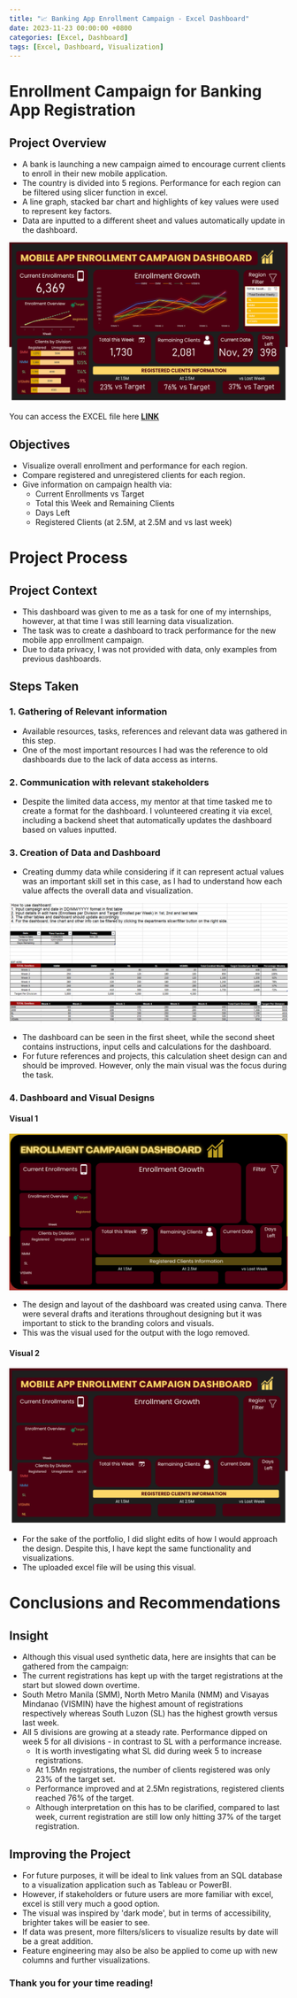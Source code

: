 ```yaml
---
title: "📈 Banking App Enrollment Campaign - Excel Dashboard"
date: 2023-11-23 00:00:00 +0800
categories: [Excel, Dashboard]
tags: [Excel, Dashboard, Visualization]
---
```


# Enrollment Campaign for Banking App Registration

## Project Overview
- A bank is launching a new campaign aimed to encourage current clients to enroll in their new mobile application. 
- The country is divided into 5 regions. Performance for each region can be filtered using slicer function in excel.
- A line graph, stacked bar chart and highlights of key values were used to represent key factors.
- Data are inputted to a different sheet and values automatically update in the dashboard.

![excel_dashboard_preview](/portfolio/Excel_Dashboard/dashboard_visual.png)

You can access the EXCEL file here **[LINK](https://github.com/rydata/rydata.github.io/blob/main/portfolio/Excel_Dashboard/enrollment_excel_db.xlsx)**

## Objectives
- Visualize overall enrollment and performance for each region.
- Compare registered and unregistered clients for each region.
- Give information on campaign health via:
  - Current Enrollments vs Target
  - Total this Week and Remaining Clients
  - Days Left
  - Registered Clients (at 2.5M, at 2.5M and vs last week)

# Project Process

## Project Context
- This dashboard was given to me as a task for one of my internships, however, at that time I was still learning data visualization.
- The task was to create a dashboard to track performance for the new mobile app enrollment campaign.
- Due to data privacy, I was not provided with data, only examples from previous dashboards. 

## Steps Taken
### 1. Gathering of Relevant information
- Available resources, tasks, references and relevant data was gathered in this step.
- One of the most important resources I had was the reference to old dashboards due to the lack of data access as interns. 

### 2. Communication with relevant stakeholders
- Despite the limited data access, my mentor at that time tasked me to create a format for the dashboard. I volunteered creating it via excel, including a backend sheet that automatically updates the dashboard based on values inputted.

### 3. Creation of Data and Dashboard
- Creating dummy data while considering if it can represent actual values was an important skill set in this case, as I had to understand how each value affects the overall data and visualization.

![db_backend_preview](/portfolio/Excel_Dashboard/db_backend.png)

- The dashboard can be seen in the first sheet, while the second sheet contains instructions, input cells and calculations for the dashboard.
- For future references and projects, this calculation sheet design can and should be improved. However, only the main visual was the focus during the task.



### 4. Dashboard and Visual Designs

#### Visual 1
![db_draft_preview](/portfolio/Excel_Dashboard/bgd_draft.png) 

- The design and layout of the dashboard was created using canva. There were several drafts and iterations throughout designing but it was important to stick to the branding colors and visuals.
- This was the visual used for the output with the logo removed.

#### Visual 2
![db_visual_preview](/portfolio/Excel_Dashboard/db_design.png)
- For the sake of the portfolio, I did slight edits of how I would approach the design. Despite this, I have kept the same functionality and visualizations.
- The uploaded excel file will be using this visual.


# Conclusions and Recommendations
## Insight
- Although this visual used synthetic data, here are insights that can be gathered from the campaign:
-  The current registrations has kept up with the target registrations at the start but slowed down overtime.
- South Metro Manila (SMM), North Metro Manila (NMM) and Visayas Mindanao (VISMIN) have the highest amount of registrations respectively whereas South Luzon (SL) has the highest growth versus last week. 
- All 5 divisions are growing at a steady rate. Performance dipped on week 5 for all divisions - in contrast to SL with a performance increase.
  - It is worth investigating what SL did during week 5 to increase registrations.
  - At 1.5Mn registrations, the number of clients registered was only 23% of the target set.
  - Performance improved and at 2.5Mn registrations, registered clients reached 76% of the target.
  - Although interpretation on this has to be clarified, compared to last week, current registration are still low only hitting 37% of the target registration.


## Improving the Project
- For future purposes, it will be ideal to link values from an SQL database to a visualization application such as Tableau or PowerBI. 
- However, if stakeholders or future users are more familiar with excel, excel is still very much a good option. 
- The visual was inspired by 'dark mode', but in terms of accessibility, brighter takes will be easier to see.
- If data was present, more filters/slicers to visualize results by date will be a great addition.
- Feature engineering may also be also be applied to come up with new columns and further visualizations.


### Thank you for your time reading!